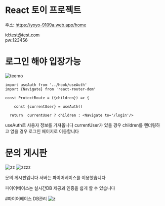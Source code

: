 # React 토이 프로젝트
주소: https://yoyo-9109a.web.app/home  

id:test@test.com    
pw:123456

# 로그인 해야 입장가능
![teemo](https://github.com/rnr9928/REACT/assets/97073355/f5826e18-bcf9-47cf-aeaa-e030fbf25919)

```
import useAuth from '../hook/useAuth'
import {Navigate} from 'react-router-dom'

const ProtectRoute = ({children}) => {

    const {currentUser} = useAuth()

  return  currentUser ? children : <Navigate to='/login'/>
```
useAuth로 사용자 정보를 가져옵니다
currentUser가 있을 경우 children를 렌더링하고 
없을 경우 로그인 페이지로 이동합니다


# 문의 게시판

![zz](https://github.com/rnr9928/REACT/assets/97073355/ca7a1501-0dd0-4869-9c3f-a30d4a8413f3)
![zzzz](https://github.com/rnr9928/REACT/assets/97073355/6f904814-5eea-45f9-8810-c66a27b1d45d)

문의 게시판입니다
서버는 파이어베이스를 이용했습니다

파이어베이스는 실시간DB 제공과  인증을 쉽게 할 수 있습니다

#파이어베이스  DB관리
![z](https://github.com/rnr9928/REACT/assets/97073355/fa4d6a43-ce9b-42f4-9b8e-aeb7e8442923)

